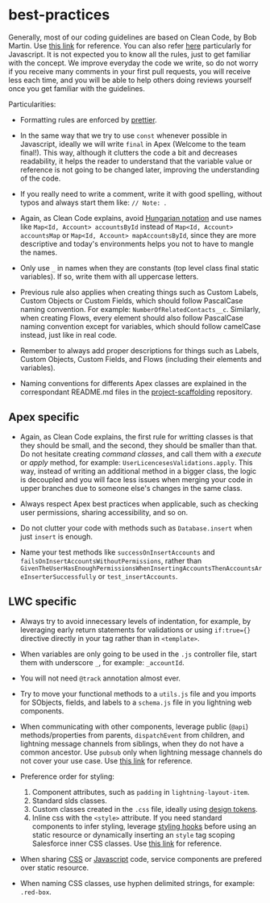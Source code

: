 # best-practices

Generally, most of our coding guidelines are based on Clean Code, by Bob Martin. Use [this link](https://moderatemisbehaviour.github.io/clean-code-smells-and-heuristics/) for reference. You can also refer [here](https://github.com/ryanmcdermott/clean-code-javascript) particularly for Javascript. It is not expected you to know all the rules, just to get familiar with the concept. We improve everyday the code we write, so do not worry if you receive many comments in your first pull requests, you will receive less each time, and you will be able to help others doing reviews yourself once you get familiar with the guidelines.

Particularities:

-   Formatting rules are enforced by [prettier](./PRETTIER.md).

-   In the same way that we try to use `const` whenever possible in Javascript, ideally we will write `final` in Apex (Welcome to the team final!). This way, although it clutters the code a bit and decreases readability, it helps the reader to understand that the variable value or reference is not going to be changed later, improving the understanding of the code.

-   If you really need to write a comment, write it with good spelling, without typos and always start them like: `// Note: `.

-   Again, as Clean Code explains, avoid [Hungarian notation](https://en.wikipedia.org/wiki/Hungarian_notation) and use names like `Map<Id, Account> accountsById` instead of `Map<Id, Account> accountsMap` or `Map<Id, Account> mapAccountsById`, since they are more descriptive and today's environments helps you not to have to mangle the names.

-   Only use `_` in names when they are constants (top level class final static variables). If so, write them with all uppercase letters.

-   Previous rule also applies when creating things such as Custom Labels, Custom Objects or Custom Fields, which should follow PascalCase naming convention. For example: `NumberOfRelatedContacts__c`. Similarly, when creating Flows, every element should also follow PascalCase naming convention except for variables, which should follow camelCase instead, just like in real code.

-   Remember to always add proper descriptions for things such as Labels, Custom Objects, Custom Fields, and Flows (including their elements and variables). 

-   Naming conventions for differents Apex classes are explained in the correspondant README.md files in the [project-scaffolding](https://github.com/Nakama-Partnering-Services/project-scaffolding) repository.

## Apex specific

-   Again, as Clean Code explains, the first rule for writting classes is that they should be small, and the second, they should be smaller than that. Do not hesitate creating _command classes_, and call them with a _execute_ or _apply_ method, for example: `UserLicencesesValidations.apply`. This way, instead of writing an additional method in a bigger class, the logic is decoupled and you will face less issues when merging your code in upper branches due to someone else's changes in the same class.

-   Always respect Apex best practices when applicable, such as checking user permissions, sharing accessibility, and so on.

-   Do not clutter your code with methods such as `Database.insert` when just `insert` is enough.

-   Name your test methods like `successOnInsertAccounts` and `failsOnInsertAccountsWithoutPermissions`, rather than `GivenTheUserHasEnoughPermissionsWhenInsertingAccountsThenAccountsAreInserterSuccessfully` or `test_insertAccounts`.

## LWC specific

-   Always try to avoid innecessary levels of indentation, for example, by leveraging early return statements for validations or using `if:true={}` directive directly in your tag rather than in `<template>`.

-   When variables are only going to be used in the `.js` controller file, start them with underscore `_`, for example: `_accountId`.

-   You will not need `@track` annotation almost ever.

-   Try to move your functional methods to a `utils.js` file and you imports for SObjects, fields, and labels to a `schema.js` file in you lightning web components.

-   When communicating with other components, leverage public (`@api`) methods/properties from parents, `dispatchEvent` from children, and lightning message channels from siblings, when they do not have a common ancestor. Use `pubsub` only when lightning message channels do not cover your use case. Use [this link](https://developer.salesforce.com/blogs/2021/05/inter-component-communication-patterns-for-lightning-web-components) for reference.

-   Preference order for styling:

    1. Component attributes, such as `padding` in `lightning-layout-item`.
    2. Standard slds classes.
    3. Custom classes created in the `.css` file, ideally using [design tokens](https://developer.salesforce.com/docs/component-library/documentation/en/lwc/lwc.create_components_css_design_tokens).
    4. Inline css with the `<style>` attribute. If you need standard components to infer styling, leverage [styling hooks](https://developer.salesforce.com/docs/component-library/documentation/en/lwc/lwc.create_components_css_custom_properties) before using an static resource or dynamically inserting an `style` tag scoping Salesforce inner CSS classes. Use [this link](https://salesforce.stackexchange.com/questions/246887/target-inner-elements-of-standard-lightning-web-components-with-css) for reference.

-   When sharing [CSS](https://developer.salesforce.com/docs/component-library/documentation/en/lwc/lwc.create_components_css_share) or [Javascript](https://developer.salesforce.com/docs/component-library/documentation/en/lwc/lwc.js_share_code) code, service components are prefered over static resource.

-   When naming CSS classes, use hyphen delimited strings, for example: `.red-box`.
